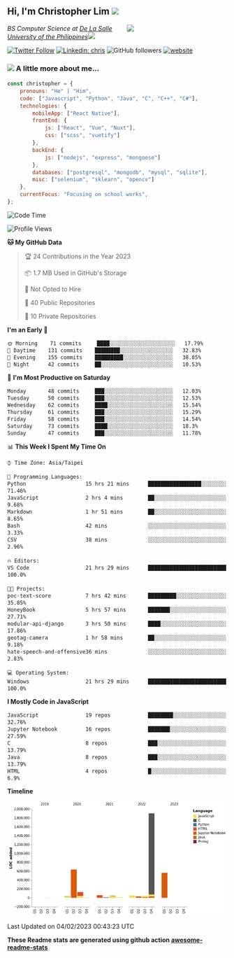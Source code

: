 <h2>Hi, I'm Christopher Lim <img src="https://media3.giphy.com/media/r3SVtaGUukD5V6UjzP/giphy.gif" width="50" /></h2>
<img align='right' src="https://media.giphy.com/media/M9gbBd9nbDrOTu1Mqx/giphy.gif" width="230">
<p><em>BS Computer Science at <a href="https://www.dlsu.edu.ph/">De La Salle University of the Philippines</a><img src="https://media.giphy.com/media/WUlplcMpOCEmTGBtBW/giphy.gif" width="30"> 
</em></p>

[![Twitter Follow](https://img.shields.io/twitter/follow/ClovesJL?label=Follow)](https://twitter.com/intent/follow?screen_name=ClovesJL)
[![Linkedin: chris](https://img.shields.io/badge/-chris-blue?style=flat-square&logo=Linkedin&logoColor=white&link=https://www.linkedin.com/in/christopher-lim-122831183/)](https://www.linkedin.com/in/christopher-lim-122831183/)
![GitHub followers](https://img.shields.io/github/followers/cc-visionary?label=Follow&style=social)
[![website](https://img.shields.io/badge/Website-46a2f1.svg?&style=flat-square&logo=Google-Chrome&logoColor=white&link=http://christopherlim.surge.sh/)](http://christopherlim.surge.sh/)

### <img src="https://media.giphy.com/media/VgCDAzcKvsR6OM0uWg/giphy.gif" width="50"> A little more about me...  

```javascript
const christopher = {
    pronouns: "He" | "Him",
    code: ["Javascript", "Python", "Java", "C", "C++", "C#"],
    technologies: {
        mobileApp: ["React Native"],
        frontEnd: {
            js: ["React", "Vue", "Nuxt"],
            css: ["scss", "vuetify"]
        },
        backEnd: {
            js: ["nodejs", "express", "mongoose"]
        },
        databases: ["postgresql", "mongodb", "mysql", "sqlite"],
        misc: ["selenium", "sklearn", "opencv"]
    },
    currentFocus: "Focusing on school works",
};
```

<!--START_SECTION:waka-->
![Code Time](http://img.shields.io/badge/Code%20Time-646%20hrs%207%20mins-blue)

![Profile Views](http://img.shields.io/badge/Profile%20Views-0-blue)

**🐱 My GitHub Data** 

> 🏆 24 Contributions in the Year 2023
 > 
> 📦 1.7 MB Used in GitHub's Storage 
 > 
> 🚫 Not Opted to Hire
 > 
> 📜 40 Public Repositories 
 > 
> 🔑 10 Private Repositories  
 > 
**I'm an Early 🐤** 

```text
🌞 Morning    71 commits     ████░░░░░░░░░░░░░░░░░░░░░   17.79% 
🌆 Daytime    131 commits    ████████░░░░░░░░░░░░░░░░░   32.83% 
🌃 Evening    155 commits    █████████░░░░░░░░░░░░░░░░   38.85% 
🌙 Night      42 commits     ██░░░░░░░░░░░░░░░░░░░░░░░   10.53%

```
📅 **I'm Most Productive on Saturday** 

```text
Monday       48 commits     ███░░░░░░░░░░░░░░░░░░░░░░   12.03% 
Tuesday      50 commits     ███░░░░░░░░░░░░░░░░░░░░░░   12.53% 
Wednesday    62 commits     ████░░░░░░░░░░░░░░░░░░░░░   15.54% 
Thursday     61 commits     ███░░░░░░░░░░░░░░░░░░░░░░   15.29% 
Friday       58 commits     ███░░░░░░░░░░░░░░░░░░░░░░   14.54% 
Saturday     73 commits     ████░░░░░░░░░░░░░░░░░░░░░   18.3% 
Sunday       47 commits     ███░░░░░░░░░░░░░░░░░░░░░░   11.78%

```


📊 **This Week I Spent My Time On** 

```text
⌚︎ Time Zone: Asia/Taipei

💬 Programming Languages: 
Python                   15 hrs 21 mins      █████████████████░░░░░░░░   71.46% 
JavaScript               2 hrs 4 mins        ██░░░░░░░░░░░░░░░░░░░░░░░   9.68% 
Markdown                 1 hr 51 mins        ██░░░░░░░░░░░░░░░░░░░░░░░   8.65% 
Bash                     42 mins             ░░░░░░░░░░░░░░░░░░░░░░░░░   3.33% 
CSV                      38 mins             ░░░░░░░░░░░░░░░░░░░░░░░░░   2.96%

🔥 Editors: 
VS Code                  21 hrs 29 mins      █████████████████████████   100.0%

🐱‍💻 Projects: 
poc-text-score           7 hrs 42 mins       █████████░░░░░░░░░░░░░░░░   35.85% 
HoneyBook                5 hrs 57 mins       ███████░░░░░░░░░░░░░░░░░░   27.71% 
modular-api-django       3 hrs 50 mins       ████░░░░░░░░░░░░░░░░░░░░░   17.86% 
geotag-camera            1 hr 58 mins        ██░░░░░░░░░░░░░░░░░░░░░░░   9.18% 
hate-speech-and-offensive36 mins             ░░░░░░░░░░░░░░░░░░░░░░░░░   2.83%

💻 Operating System: 
Windows                  21 hrs 29 mins      █████████████████████████   100.0%

```

**I Mostly Code in JavaScript** 

```text
JavaScript               19 repos            ████████░░░░░░░░░░░░░░░░░   32.76% 
Jupyter Notebook         16 repos            ███████░░░░░░░░░░░░░░░░░░   27.59% 
C                        8 repos             ███░░░░░░░░░░░░░░░░░░░░░░   13.79% 
Java                     8 repos             ███░░░░░░░░░░░░░░░░░░░░░░   13.79% 
HTML                     4 repos             █░░░░░░░░░░░░░░░░░░░░░░░░   6.9%

```


**Timeline**

![Chart not found](https://raw.githubusercontent.com/cc-visionary/cc-visionary/master/charts/bar_graph.png) 


 Last Updated on 04/02/2023 00:43:23 UTC
<!--END_SECTION:waka-->

**These Readme stats are generated using github action [awesome-readme-stats](https://github.com/anmol098/waka-readme-stats)**
